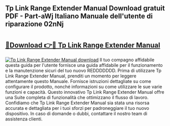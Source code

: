 ## Tp Link Range Extender Manual Download gratuit PDF - Part-aWj Italiano Manuale dell'utente di riparazione 02nNj

# <h2><a href="http://df9gy1r.blite.top/?on=Tp+Link+Range+Extender+Manual">🔗Download 👉🔴 Tp Link Range Extender Manual</a></h2>

[![Tp Link Range Extender Manual download](https://i.imgur.com/lujVjoI.png)](http://df9gy1r.blite.top/?on=Tp+Link+Range+Extender+Manual)
Il tuo compagno affidabile questa guida per l'utente fornisce una guida affidabile per il funzionamento e la manutenzione sicuri del tuo nuovo REDDDDDDD. Prima di utilizzare Tp Link Range Extender Manual, prenditi un momento per leggere attentamente questo Manuale. Fornisce istruzioni dettagliate su come configurare il prodotto, nonché informazioni su come utilizzare le sue varie funzioni e capacità. Questo innovativo Tp Link Range Extender Manual offre una Suite completa di funzionalità che ottimizzano il flusso di lavoro. Confidiamo che Tp Link Range Extender Manual sia stata una risorsa accurata e dettagliata per i tuoi sforzi per padroneggiare il tuo nuovo dispositivo. In caso di domande o dubbi, contattare il nostro team di assistenza clienti.
